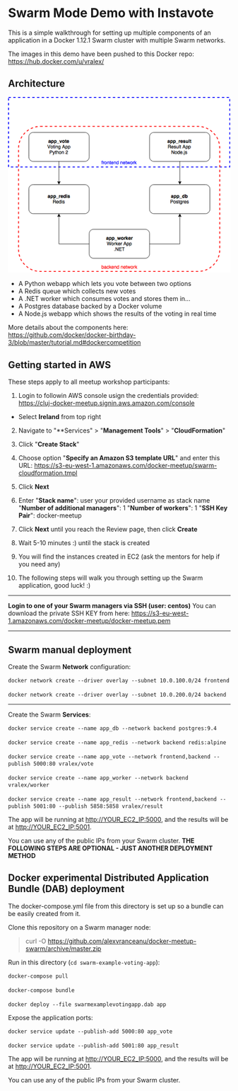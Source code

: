 Swarm Mode Demo with Instavote
=========

This is a simple walkthrough for setting up multiple components of an application in a Docker 1.12.1 Swarm cluster with multiple Swarm networks.

The images in this demo have been pushed to this Docker repo: https://hub.docker.com/u/vralex/

Architecture
-----

![Architecture diagram](architecture.png)

* A Python webapp which lets you vote between two options
* A Redis queue which collects new votes
* A .NET worker which consumes votes and stores them in…
* A Postgres database backed by a Docker volume
* A Node.js webapp which shows the results of the voting in real time

More details about the components here:
https://github.com/docker/docker-birthday-3/blob/master/tutorial.md#dockercompetition

Getting started in AWS
---------------

These steps apply to all meetup workshop participants:

1. Login to followin AWS console usign the credentials provided:
https://cluj-docker-meetup.signin.aws.amazon.com/console

- Select **Ireland** from top right

2. Navigate to "**Services" > "**Management Tools**" > "**CloudFormation**"

3. Click "**Create Stack**"

4. Choose option "**Specify an Amazon S3 template URL**" and enter this URL:
https://s3-eu-west-1.amazonaws.com/docker-meetup/swarm-cloudformation.tmpl

5. Click **Next**

6. Enter "**Stack name**": user your provided username as stack name
"**Number of additional managers**": 1
"**Number of workers**": 1
"**SSH Key Pair**": docker-meetup

7. Click **Next** until you reach the Review page, then click **Create**

8. Wait 5-10 minutes :) until the stack is created

9. You will find the instances created in EC2 (ask the mentors for help if you need any)

10. The following steps will walk you through setting up the Swarm application, good luck! :)

----------

**Login to one of your Swarm managers via SSH (user: centos)**
You can download the private SSH KEY from here:
https://s3-eu-west-1.amazonaws.com/docker-meetup/docker-meetup.pem

----------


Swarm manual deployment
-----
Create the Swarm **Network** configuration:

	docker network create --driver overlay --subnet 10.0.100.0/24 frontend

	docker network create --driver overlay --subnet 10.0.200.0/24 backend


----------


Create the Swarm **Services**:

	docker service create --name app_db --network backend postgres:9.4

	docker service create --name app_redis --network backend redis:alpine

	docker service create --name app_vote --network frontend,backend --publish 5000:80 vralex/vote

	docker service create --name app_worker --network backend vralex/worker

	docker service create --name app_result --network frontend,backend --publish 5001:80 --publish 5858:5858 vralex/result

The app will be running at [http://YOUR_EC2_IP:5000](http://YOUR_EC2_IP:5000), and the results will be at [http://YOUR_EC2_IP:5001](http://YOUR_EC2_IP:5001).

You can use any of the public IPs from your Swarm cluster.
**THE FOLLOWING STEPS ARE OPTIONAL - JUST ANOTHER DEPLOYMENT METHOD**

Docker experimental Distributed Application Bundle (DAB) deployment
-----
The docker-compose.yml file from this directory is set up so a bundle can be easily created from it.

Clone this repository on a Swarm manager node:

> curl -O https://github.com/alexvranceanu/docker-meetup-swarm/archive/master.zip

Run in this directory (`cd swarm-example-voting-app`):


	docker-compose pull

    docker-compose bundle

    docker deploy --file swarmexamplevotingapp.dab app


Expose the application ports:

    docker service update --publish-add 5000:80 app_vote

    docker service update --publish-add 5001:80 app_result

The app will be running at [http://YOUR_EC2_IP:5000](http://YOUR_EC2_IP:5000), and the results will be at [http://YOUR_EC2_IP:5001](http://YOUR_EC2_IP:5001).

You can use any of the public IPs from your Swarm cluster.




